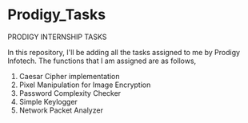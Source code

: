 # Prodigy_Tasks
PRODIGY INTERNSHIP TASKS

In this repository, I'll be adding all the tasks assigned to me by Prodigy Infotech.
The functions that I am assigned are as follows,
1) Caesar Cipher implementation
2) Pixel Manipulation for Image Encryption
3) Password Complexity Checker
4) Simple Keylogger
5) Network Packet Analyzer

